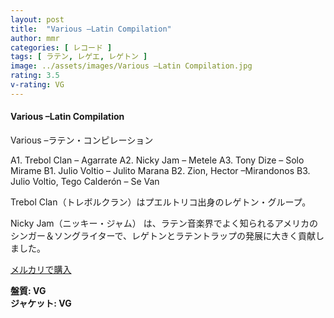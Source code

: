 ```yaml
---
layout: post
title:  "Various –Latin Compilation"
author: mmr
categories: [ レコード ]
tags: [ ラテン, レゲエ, レゲトン ]
image: ../assets/images/Various –Latin Compilation.jpg
rating: 3.5
v-rating: VG
---
```


#### Various –Latin Compilation

Various –ラテン・コンピレーション

A1. Trebol Clan – Agarrate
A2. Nicky Jam – Metele
A3. Tony Dize – Solo Mirame
B1. Julio Voltio – Julito Marana
B2. Zion, Hector –Mirandonos
B3. Julio Voltio, Tego Calderón – Se Van

Trebol Clan（トレボルクラン）はプエルトリコ出身のレゲトン・グループ。

Nicky Jam（ニッキー・ジャム） は、ラテン音楽界でよく知られるアメリカのシンガー＆ソングライターで、レゲトンとラテントラップの発展に大きく貢献しました。


[メルカリで購入](https://jp.mercari.com/item/m58940347986?afid=6142608987)

<div class="mt-4 mb-4 d-flex align-items-center">
<strong class="mr-1">盤質: VG</strong>
</div>
<div class="mt-4 mb-4 d-flex align-items-center">
<strong class="mr-1">ジャケット: VG</strong>
</div>
